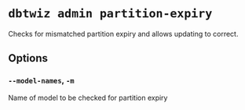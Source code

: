 # `dbtwiz admin partition-expiry`

Checks for mismatched partition expiry and allows updating to correct.

## Options

### `--model-names`, `-m`

Name of model to be checked for partition expiry
